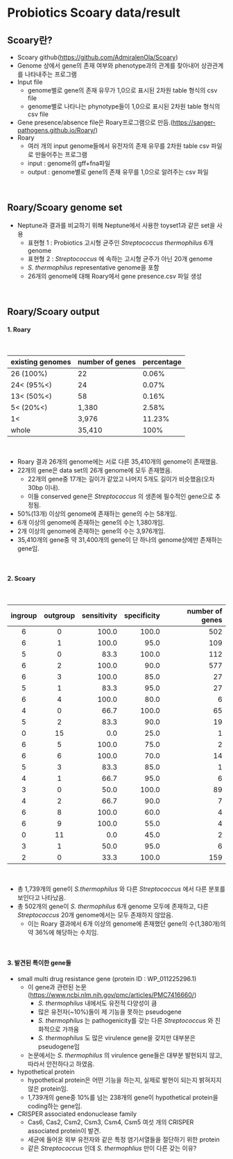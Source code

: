 Probiotics Scoary data/result
==============================
## Scoary란?

  - Scoary github(https://github.com/AdmiralenOla/Scoary)
  - Genome 상에서 gene의 존재 여부와 phenotype과의 관계를 찾아내어 상관관계를 나타내주는 프로그램
  - Input file
    - genome별로 gene의 존재 유무가 1,0으로 표시된 2차원 table 형식의 csv file
    - genome별로 나타나는 phynotype들이 1,0으로 표시된 2차원 table 형식의 csv file
  - Gene presence/absence file은 Roary프로그램으로 만듬.(https://sanger-pathogens.github.io/Roary/)
  - Roary
    - 여러 개의 input genome들에서 유전자의 존재 유무를 2차원 table csv 파일로 만들어주는 프로그램
    - input : genome의 gff+fna파일
    - output : genome별로 gene의 존재 유무를 1,0으로 알려주는 csv 파일
<br/>    

## Roary/Scoary genome set

  - Neptune과 결과를 비교하기 위해 Neptune에서 사용한 toyset1과 같은 set을 사용
    - 표현형 1 : Probiotics 고시형 균주인 _Streptococcus thermophilus_ 6개 genome
    - 표현형 2 : _Streptococcus_ 에 속하는 고시형 균주가 아닌 20개 genome
    - _S. thermophilus_ representative genome을 포함
    - 26개의 genome에 대해 Roary에서 gene presence.csv 파일 생성
 <br/>
 
## Roary/Scoary output

#### 1. Roary
<br/>

|existing genomes|number of genes|percentage|
|----|----|----|
|26 (100%)|22|0.06%|
|24< (95%<)|24|0.07%|
|13< (50%<)|58|0.16%|
|5< (20%<)|1,380|2.58%|
|1< |3,976|11.23%|
|whole|35,410|100%|
<br/>

  - Roary 결과 26개의 genome에는 서로 다른 35,410개의 genome이 존재했음.
  - 22개의 gene은 data set의 26개 genome에 모두 존재했음.
    - 22개의 gene중 17개는 길이가 같았고 나머지 5개도 길이가 비슷했음(오차 30bp 이내).
    - 이들 conserved gene은 _Streptococcus_ 의 생존에 필수적인 gene으로 추정됨.
  - 50%(13개) 이상의 genome에 존재하는 gene의 수는 58개임.
  - 6개 이상의 genome에 존재하는 gene의 수는 1,380개임.
  - 2개 이상의 genome에 존재하는 gene의 수는 3,976개임.
  - 35,410개의 gene중 약 31,400개의 gene이 단 하나의 genome상에만 존재하는 gene임.
<br/>

#### 2. Scoary
<br/>

|ingroup|outgroup|sensitivity|specificity|number of genes|
|:----:|:----:|----:|----:|----:|
6|0|100.0|100.0|502|
6|1|100.0|95.0|109|
5|0|83.3|100.0|112|
6|2|100.0|90.0|577|
6|3|100.0|85.0|27|
5|1|83.3|95.0|27|
6|4|100.0|80.0|6|
4|0|66.7|100.0|65|
5|2|83.3|90.0|19|
0|15|0.0|25.0|1|
6|5|100.0|75.0|2|
6|6|100.0|70.0|14|
5|3|83.3|85.0|1|
4|1|66.7|95.0|6|
3|0|50.0|100.0|89|
4|2|66.7|90.0|7|
6|8|100.0|60.0|4|
6|9|100.0|55.0|4|
0|11|0.0|45.0|2|
3|1|50.0|95.0|6|
2|0|33.3|100.0|159|

<br/>

  - 총 1,739개의 gene이 _S.thermophilus_ 와 다른 _Streptococcus_ 에서 다른 분포를 보인다고 나타났음.
  - 총 502개의 gene이 _S. thermophilus_ 6개 genome 모두에 존재하고, 다른 _Streptococcus_ 20개 genome에서는 모두 존재하지 않았음.
    - 이는 Roary 결과에서 6개 이상의 genome에 존재했던 gene의 수(1,380개)의 약 36%에 해당하는 수치임.
<br/>

#### 3. 발견된 특이한 gene들
- small multi drug resistance gene (protein ID : WP_011225296.1)
  - 이 gene과 관련된 논문 (https://www.ncbi.nlm.nih.gov/pmc/articles/PMC7416660/)
    - _S. thermophilus_ 내에서도 유전적 다양성이 큼
    - 많은 유전자(~10%)들이 제 기능을 못하는 pseudogene
    - _S. thermophilus_ 는 pathogenicity를 갖는 다른 _Streptococcus_ 와 진화적으로 가까움
    - _S. thermophilus_ 도 많은 virulence gene을 갖지만 대부분은 pseudogene임
  - 논문에서는 _S. thermophilus_ 의 virulence gene들은 대부분 발현되지 않고, 따라서 안전하다고 하였음.
- hypothetical protein
  - hypothetical protein은 어떤 기능을 하는지, 실제로 발현이 되는지 밝혀지지 않은 protein임.
  - 1,739개의 gene중 10%를 넘는 238개의 gene이 hypothetical protein을 coding하는 gene임.
- CRISPER associated endonuclease family
  - Cas6, Cas2, Csm2, Csm3, Csm4, Csm5 여섯 개의 CRISPER associated protein이 발견.
  - 세균에 들어온 외부 유전자와 같은 특정 염기서열들을 절단하기 위한 protein
  - 같은 _Streptococcus_ 인데 _S. thermophlius_ 만이 다른  갖는 이유?

